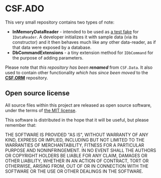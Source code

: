 # CSF.ADO
This very small repository contains two types of note:

*   **InMemoryDataReader** -  intended to be used as [a test fake] for `IDataReader`.  A developer initializes it with sample data (via its constructor) and it then behaves much like any other data-reader, as if that data were exposed by a database.
*   **DbCommandExtensions** - a tiny extension method for `IDbCommand` for the purpose of adding parameters.

Please note that _this repository has been **renamed**_ from `CSF.Data`.  It also used to contain other functionality *which has since been moved* to the **[CSF.ORM]** repository.

[a test fake]: https://blog.pragmatists.com/test-doubles-fakes-mocks-and-stubs-1a7491dfa3da
[CSF.ORM]: https://github.com/csf-dev/CSF.ORM

## Open source license
All source files within this project are released as open source software,
under the terms of [the MIT license].

[the MIT license]: http://opensource.org/licenses/MIT

This software is distributed in the hope that it will be useful, but please
remember that:

THE SOFTWARE IS PROVIDED "AS IS", WITHOUT WARRANTY OF ANY KIND, EXPRESS OR
IMPLIED, INCLUDING BUT NOT LIMITED TO THE WARRANTIES OF MERCHANTABILITY,
FITNESS FOR A PARTICULAR PURPOSE AND NONINFRINGEMENT. IN NO EVENT SHALL THE
AUTHORS OR COPYRIGHT HOLDERS BE LIABLE FOR ANY CLAIM, DAMAGES OR OTHER
LIABILITY, WHETHER IN AN ACTION OF CONTRACT, TORT OR OTHERWISE, ARISING FROM,
OUT OF OR IN CONNECTION WITH THE SOFTWARE OR THE USE OR OTHER DEALINGS IN
THE SOFTWARE.
